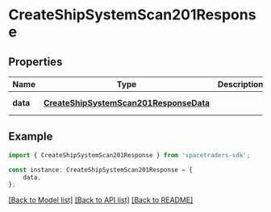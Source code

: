 # CreateShipSystemScan201Response


## Properties

Name | Type | Description | Notes
------------ | ------------- | ------------- | -------------
**data** | [**CreateShipSystemScan201ResponseData**](CreateShipSystemScan201ResponseData.md) |  | [default to undefined]

## Example

```typescript
import { CreateShipSystemScan201Response } from 'spacetraders-sdk';

const instance: CreateShipSystemScan201Response = {
    data,
};
```

[[Back to Model list]](../README.md#documentation-for-models) [[Back to API list]](../README.md#documentation-for-api-endpoints) [[Back to README]](../README.md)
